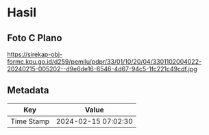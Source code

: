 # Hasil

## Foto C Plano

https://sirekap-obj-formc.kpu.go.id/d259/pemilu/pdpr/33/01/10/20/04/3301102004022-20240215-005202--d9e6de16-6546-4d67-94c5-1fc221c49cdf.jpg


## Metadata

| Key        | Value               |
| ---------- | ------------------- |
| Time Stamp | 2024-02-15 07:02:30 |



